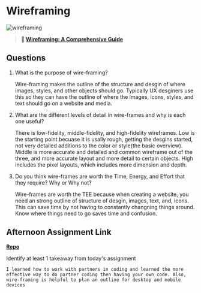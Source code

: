 # Wireframing

![wireframing](https://bcw.blob.core.windows.net/public/img/courses/2293087935019893)

> **📖 [Wireframing: A Comprehensive Guide](https://codeworksacademy.com/fs-student-guide/resources/wk1/06-Wireframing)**

## Questions

1. What is the purpose of wire-framing?

    Wire-framing makes the outline of the structure and desgin of where images, styles, and other objects should go. Typically UX desginers use this so they can have the outline of where the images, icons, styles, and text should go on a website and media.

2. What are the different levels of detail in wire-frames and why is each one useful?

    There is low-fidelity, middle-fidelity, and high-fidelity wireframes. Low is the starting point becuase it is usally rough, getting the desgins started, not very detailed additions to the color or style(the basic overview). Middle is more accurate and detailed and common wireframe out of the three, and more accurate layout and more detail to certain objects. High includes the pixel layouts, which includes more dimension and depth. 

3. Do you think wire-frames are worth the Time, Energy, and Effort that they require? Why or Why not?

    Wire-frames are worth the TEE because when creating a website, you need an strong outline of structure of desgin, images, text, and, icons. This can save time by not having to constantly changning things around. Know where things need to go saves time and confusion.  

## Afternoon Assignment Link

**[Repo](https://github.com/bcrossley712/johnDeereClone)**

Identify at least 1 takeaway from today's assignment

    I learned how to work with partners in coding and learned the more effective way to do partner coding then having your own code. Also, wire-framing is helpful to plan an outline for desktop and mobile devices 